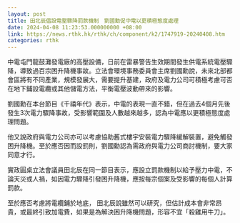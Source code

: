 ```yaml
---
layout: post
title: 田北辰倡設電壓驟降罰款機制　劉國勳促中電以更積極態度處理　
date: 2024-04-08 11:23:53.000000000 +08:00
link: https://news.rthk.hk/rthk/ch/component/k2/1747919-20240408.htm
categories: rthk
---
```


中電屯門龍鼓灘發電廠的高壓設備，日前在雷暴警告生效期間發生供電系統電壓驟降，導致過百宗困升降機事故。立法會環境事務委員會主席劉國勳說，未來北部都會區將有不同產業，規模發展大，需要提升基建，政府及電力公司可積極考慮可否在地下鋪設電纜或其他儲電方法，平衡電壓波動帶來的影響。

劉國勳在本台節目《千禧年代》表示，中電的表現一直不錯，但在過去4個月先後發生3次電力驟降事故，受影響範圍及人數越來越多，認為中電應以更積極態度處理問題。

他又說政府與電力公司亦可以考慮協助舊式樓宇安裝電力驟降緩解裝置，避免觸發困升降機。至於應否因而設罰則，劉國勳認為需政府與電力公司商討機制，要大家同意才行。

實政圓桌立法會議員田北辰在同一節目表示，應設立罰款機制以給予壓力中電，不論天災或人禍，如因電力驟降引發困升降機，應按每宗個案及受影響的每個人計算罰款。

至於應否考慮將電纜鋪於地底， 田北辰說雖然可以研究，但估計成本會非常昂貴，或最終引致加電費，如果是為解決困升降機問題，形容不宜「殺雞用牛刀」。
